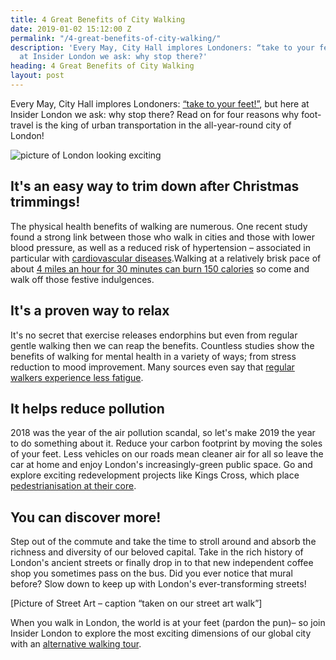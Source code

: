 ```yaml
---
title: 4 Great Benefits of City Walking
date: 2019-01-02 15:12:00 Z
permalink: "/4-great-benefits-of-city-walking/"
description: 'Every May, City Hall implores Londoners: “take to your feet!", but here
  at Insider London we ask: why stop there?'
heading: 4 Great Benefits of City Walking
layout: post
---
```


Every May, City Hall implores Londoners: [“take to your feet!”](https://www.livingstreets.org.uk/nwm), but here at Insider London we ask: why stop there? Read on for four reasons why foot-travel is the king of urban transportation in the all-year-round city of London! 

 

![picture of London looking exciting]()

 

 

## It's an easy way to trim down after Christmas trimmings!  

 

The physical health benefits of walking are numerous. One recent study found a strong link between those who walk in cities and those with lower blood pressure, as well as a reduced risk of hypertension – associated in particular with [cardiovascular diseases](https://www.theguardian.com/cities/2018/feb/05/walkable-cities-reduce-blood-pressure-study-finds).Walking at a relatively brisk pace of about [4 miles an hour for 30 minutes can burn 150 calories](https://www.standard.co.uk/lifestyle/health/benefits-of-walking-a3807861.html) so come and walk off those festive indulgences. 

 

## It's a proven way to relax  

 

It's no secret that exercise releases endorphins but even from regular gentle walking then we can reap the benefits. Countless studies show the benefits of walking for mental health in a variety of ways; from stress reduction to mood improvement. Many sources even say that [regular walkers experience less fatigue](https://www.walkingforhealth.org.uk/get-walking/why-walk/healthy-minds). 

 

## It helps reduce pollution 

 

2018 was the year of the air pollution scandal, so let's make 2019 the year to do something about it. Reduce your carbon footprint by moving the soles of your feet. Less vehicles on our roads mean cleaner air for all so leave the car at home and enjoy London's increasingly-green public space. Go and explore exciting redevelopment projects like Kings Cross, which place [pedestrianisation at their core](https://www.kingscross.co.uk/construction/2018/11/15/pedestrianisation-of-granary-square). 

 

## You can discover more! 

 

Step out of the commute and take the time to stroll around and absorb the richness and diversity of our beloved capital. Take in the rich history of London's ancient streets or finally drop in to that new independent coffee shop you sometimes pass on the bus. Did you ever notice that mural before? Slow down to keep up with London's ever-transforming streets! 

 

 

[Picture of Street Art – caption “taken on our street art walk”]  

 

 

When you walk in London, the world is at your feet (pardon the pun)– so join Insider London to explore the most exciting dimensions of our global city with an [alternative walking tour](link). 